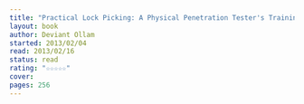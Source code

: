 ```yaml
---
title: "Practical Lock Picking: A Physical Penetration Tester's Training Guide"
layout: book
author: Deviant Ollam
started: 2013/02/04
read: 2013/02/16
status: read
rating: "☆☆☆☆☆"
cover: 
pages: 256
---
```

